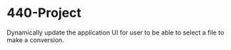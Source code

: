 # 440-Project


Dynamically update the application UI for user to be able to select a file to make a conversion.

